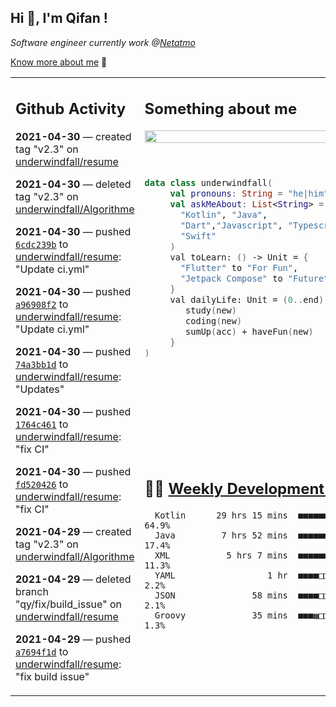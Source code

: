 <h2> Hi 👋, I'm Qifan ! </h2>
<p><em>Software engineer currently work @<a href="https://www.netatmo.com">Netatmo</a>
</em></p><p><a href="https://qifanyang.com/resume" target="_blank"> Know more about me</a> 🔭</p>
<table><tr><td valign="top" rowspan="2">

 ## Github Activity
 <!-- githubActivity starts -->
  **2021-04-30** — created tag "v2.3" on [underwindfall/resume](https://api.github.com/repos/underwindfall/resume)

  **2021-04-30** — deleted tag "v2.3" on [underwindfall/Algorithme](https://api.github.com/repos/underwindfall/Algorithme)

  **2021-04-30** — pushed [`6cdc239b`](https://api.github.com/repos/underwindfall/resume/commits/6cdc239bcb20a4f734a7e82d73fb0db6763df6d3) to [underwindfall/resume](https://api.github.com/repos/underwindfall/resume): "Update ci.yml"

  **2021-04-30** — pushed [`a96908f2`](https://api.github.com/repos/underwindfall/resume/commits/a96908f259ee9814a9efd9d49ee7aa8037a1ed4e) to [underwindfall/resume](https://api.github.com/repos/underwindfall/resume): "Update ci.yml"

  **2021-04-30** — pushed [`74a3bb1d`](https://api.github.com/repos/underwindfall/resume/commits/74a3bb1d86fb8ec54f885b395fa700c2c8dcfc0c) to [underwindfall/resume](https://api.github.com/repos/underwindfall/resume): "Updates"

  **2021-04-30** — pushed [`1764c461`](https://api.github.com/repos/underwindfall/resume/commits/1764c4610e577fb98c92ace2b159f27d214f6e9f) to [underwindfall/resume](https://api.github.com/repos/underwindfall/resume): "fix CI"

  **2021-04-30** — pushed [`fd520426`](https://api.github.com/repos/underwindfall/resume/commits/fd5204267b568a233c759e3024c599ec690cbf13) to [underwindfall/resume](https://api.github.com/repos/underwindfall/resume): "fix CI"

  **2021-04-29** — created tag "v2.3" on [underwindfall/Algorithme](https://api.github.com/repos/underwindfall/Algorithme)

  **2021-04-29** — deleted branch "qy/fix/build_issue" on [underwindfall/resume](https://api.github.com/repos/underwindfall/resume)

  **2021-04-29** — pushed [`a7694f1d`](https://api.github.com/repos/underwindfall/resume/commits/a7694f1de9b9302c4a483bca10c5c026760620aa) to [underwindfall/resume](https://api.github.com/repos/underwindfall/resume): "fix build issue"
 <!-- githubActivity ends -->
 </td><td valign="top">

 ## Something about me
 <!-- profile starts -->
 <a href="https://github.com/underwindfall" width="100%">
  <img src="https://github-readme-stats.vercel.app/api?username=underwindfall&show_icons=true&icon_color=805AD5&text_color=718096&bg_color=ffffff00&hide_title=true&include_all_commits=true&count_private=true&hide_border=true" width="100%"/>
 </a>
 <br/>
 <br/>
 <br/>
 
 ```kotlin
 data class underwindfall(
      val pronouns: String = "he|him",
      val askMeAbout: List<String> = listOf(
        "Kotlin", "Java", 
        "Dart","Javascript", "Typescript",
        "Swift"
      )
      val toLearn: () -> Unit = {
        "Flutter" to "For Fun",
        "Jetpack Compose" to "Future"
      }
      val dailyLife: Unit = (0..end).reduce { acc, new ->	
         study(new)	
         coding(new)	
         sumUp(acc) + haveFun(new)	
      }
 )
 ```
 <!-- profile ends -->
 </td></tr><tr><td valign="top">

 ## 🏊‍♂️ <a href="https://gist.github.com/underwindfall/377ee88ba1fabd1e93516e48ca9c61eb" target="_blank">Weekly Development Breakdown</a>
  <!-- codeTime starts -->
  ```text
    Kotlin      29 hrs 15 mins  ■■■■■■■■■■■■■■■■■■■□□□□□  64.9%
    Java         7 hrs 52 mins  ■■■■■■■▦□□□□□□□□□□□□□□□□  17.4%
    XML           5 hrs 7 mins  ■■■■■■◱□□□□□□□□□□□□□□□□□  11.3%
    YAML                  1 hr  ■■■■□□□□□□□□□□□□□□□□□□□□   2.2%
    JSON               58 mins  ■■■■□□□□□□□□□□□□□□□□□□□□   2.1%
    Groovy             35 mins  ■■■▦□□□□□□□□□□□□□□□□□□□□   1.3%
  ```
  <!-- codeTime starts -->
  </td></tr></table>
